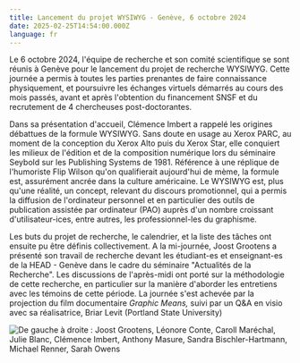 ```yaml
---
title: Lancement du projet WYSIWYG - Genève, 6 octobre 2024
date: 2025-02-25T14:54:00.000Z
language: fr
---
```

Le 6 octobre 2024, l'équipe de recherche et son comité scientifique se sont réunis à Genève pour le lancement du projet de recherche WYSIWYG. Cette journée a permis à toutes les parties prenantes de faire connaissance physiquement, et poursuivre les échanges virtuels démarrés au cours des mois passés, avant et après l'obtention du financement SNSF et du recrutement de 4 chercheuses post-doctorantes. 

Dans sa présentation d'accueil, Clémence Imbert a rappelé les origines débattues de la formule WYSIWYG. Sans doute en usage au Xerox PARC, au moment de la conception du Xerox Alto puis du Xerox Star, elle conquiert les milieux de l'édition et de la composition numérique lors du séminaire Seybold sur les Publishing Systems de 1981. Référence à une réplique de l'humoriste Flip Wilson qu'on qualifierait aujourd'hui de mème, la formule est, assurément ancrée dans la culture américaine. Le WYSIWYG est, plus qu'une réalité, un concept, relevant du discours promotionnel, qui a permis la diffusion de l'ordinateur personnel et en particulier des outils de publication assistée par ordinateur (PAO) auprès d'un nombre croissant d'utilisateur-ices, entre autres, les professionnel-les du graphisme.

Les buts du projet de recherche, le calendrier, et la liste des tâches ont ensuite pu être définis collectivement. A la mi-journée, Joost Grootens a présenté son travail de recherche devant les étudiant-es et enseignant-es de la HEAD - Genève dans le cadre du séminaire "Actualités de la Recherche". Les discussions de l'après-midi ont porté sur la méthodologie de cette recherche, en particulier sur la manière d'aborder les entretiens avec les témoins de cette période. La journée s'est achevée par la projection du film documentaire *Graphic Means,* suivi par un Q&A en visio avec sa réalisatrice, Briar Levit (Portland State University)

![](/uploads/kick-off.jpg "De gauche à droite : Joost Grootens, Léonore Conte, Caroll Maréchal, Julie Blanc, Clémence Imbert, Anthony Masure, Sandra Bischler-Hartmann, Michael Renner, Sarah Owens")
